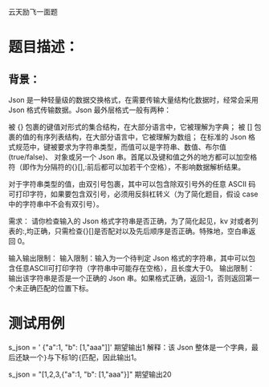 
云天励飞一面题
# 题目描述：
## 背景：
Json 是一种轻量级的数据交换格式，在需要传输大量结构化数据时，经常会采用 Json 格式传输数据。Json 最外层格式一般有两种：

被 {} 包裹的键值对形式的集合结构，在大部分语言中，它被理解为字典；
被 [] 包裹的值的有序列表结构，在大部分语言中，它被理解为数组；
在标准的 Json 格式规范中，键被要求为字符串类型，而值可以是字符串、数值、布尔值(true/false)、 对象或另一个 Json 串。首尾以及键和值之外的地方都可以加空格符（即作为分隔符的{}[],:前后都可以加若干个空格），不影响数据解析结果。

对于字符串类型的值，由双引号包裹，其中可以包含除双引号外的任意 ASCII 码可打印字符，如果要包含双引号，必须用反斜杠转义（为了简化题目，假设 case 中的字符串中不会有双引号）。

需求：
请你检查输入的 Json 格式字符串是否正确，为了简化起见，kv 对或者列表的:,均正确，只需检查{}[]是否配对以及先后顺序是否正确。特殊地，空白串返回 0。

输入输出限制：
输入限制：输入为一个待判定 Json 格式的字符串，其中可以包含任意ASCII可打印字符（字符串中可能存在空格），且长度大于0。
输出限制：输出该字符串是否是一个正确的 Json 串。如果格式正确，返回-1，否则返回第一个未正确匹配的位置下标。

# 测试用例
s_json = ' {\"a\":1, \"b\": [1,\"aaa\"]]'
期望输出1
解释：该 Json 整体是一个字典，最后还缺一个`}`与下标1的`{`匹配，因此输出1。

s_json = "[1,2,3,{\"a\":1, \"b\": [1,\"aaa\"}]"
期望输出20


